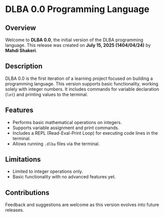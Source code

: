 # DLBA 0.0 Programming Language

## Overview

Welcome to **DLBA 0.0**, the initial version of the DLBA programming language. This release was created on **July 15, 2025 (1404/04/24)** by **Mahdi Shakeri**.

## Description

DLBA 0.0 is the first iteration of a learning project focused on building a programming language. This version supports basic functionality, working solely with integer numbers. It includes commands for variable declaration (`let`) and printing values to the terminal.

## Features
- Performs basic mathematical operations on integers.
- Supports variable assignment and print commands.
- Includes a REPL (Read-Eval-Print Loop) for executing code lines in the terminal.
- Allows running `.dlba` files via the terminal.

## Limitations
- Limited to integer operations only.
- Basic functionality with no advanced features yet.

## Contributions
Feedback and suggestions are welcome as this version evolves into future releases.